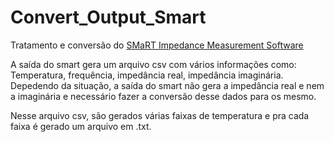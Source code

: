 # Convert_Output_Smart
Tratamento e conversão do [SMaRT Impedance Measurement Software](https://www.ameteksi.com/products/software/smart-impedance-measurement-software)

<p>A saída do smart gera um arquivo csv com vários informações como: Temperatura, frequência, impedância real, impedância imaginária. Depedendo da situação, a saída do smart não gera a impedância real e nem a imaginária e necessário fazer a conversão desse dados para os mesmo.</p>

<p> Nesse arquivo csv, são gerados várias faixas de temperatura e pra cada faixa é gerado um arquivo em .txt.</p>
